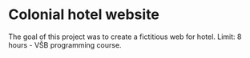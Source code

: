 # Colonial hotel website
The goal of this project was to create a fictitious web for hotel. Limit: 8 hours - VŠB programming course.
